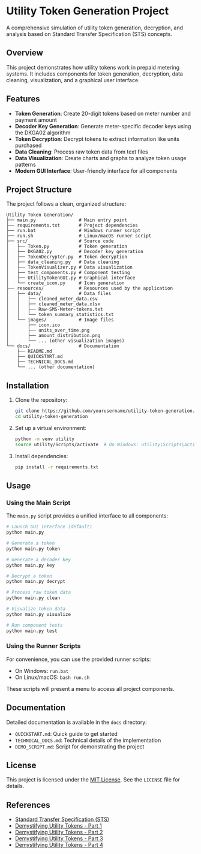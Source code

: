 # Utility Token Generation Project

A comprehensive simulation of utility token generation, decryption, and analysis based on Standard Transfer Specification (STS) concepts.

## Overview

This project demonstrates how utility tokens work in prepaid metering systems. It includes components for token generation, decryption, data cleaning, visualization, and a graphical user interface.

## Features

- **Token Generation**: Create 20-digit tokens based on meter number and payment amount
- **Decoder Key Generation**: Generate meter-specific decoder keys using the DKGA02 algorithm
- **Token Decryption**: Decrypt tokens to extract information like units purchased
- **Data Cleaning**: Process raw token data from text files
- **Data Visualization**: Create charts and graphs to analyze token usage patterns
- **Modern GUI Interface**: User-friendly interface for all components

## Project Structure

The project follows a clean, organized structure:

```
Utility Token Generation/
├── main.py                # Main entry point
├── requirements.txt       # Project dependencies
├── run.bat                # Windows runner script
├── run.sh                 # Linux/macOS runner script
├── src/                   # Source code
│   ├── Token.py           # Token generation
│   ├── DKGA02.py          # Decoder key generation
│   ├── TokenDecrypter.py  # Token decryption
│   ├── data_cleaning.py   # Data cleaning
│   ├── TokenVisualizer.py # Data visualization
│   ├── test_components.py # Component testing
│   ├── UtilityTokenGUI.py # Graphical interface
│   └── create_icon.py     # Icon generation
├── resources/             # Resources used by the application
│   ├── data/              # Data files
│   │   ├── cleaned_meter_data.csv
│   │   ├── cleaned_meter_data.xlsx
│   │   ├── Raw-SMS-Meter-tokens.txt
│   │   └── token_summary_statistics.txt
│   └── images/            # Image files
│       ├── icon.ico
│       ├── units_over_time.png
│       ├── amount_distribution.png
│       └── ... (other visualization images)
└── docs/                  # Documentation
    ├── README.md
    ├── QUICKSTART.md
    ├── TECHNICAL_DOCS.md
    └── ... (other documentation)
```

## Installation

1. Clone the repository:
   ```bash
   git clone https://github.com/yourusername/utility-token-generation.git
   cd utility-token-generation
   ```

2. Set up a virtual environment:
   ```bash
   python -m venv utility
   source utility/Scripts/activate  # On Windows: utility\Scripts\activate.bat
   ```

3. Install dependencies:
   ```bash
   pip install -r requirements.txt
   ```

## Usage

### Using the Main Script

The `main.py` script provides a unified interface to all components:

```bash
# Launch GUI interface (default)
python main.py

# Generate a token
python main.py token

# Generate a decoder key
python main.py key

# Decrypt a token
python main.py decrypt

# Process raw token data
python main.py clean

# Visualize token data
python main.py visualize

# Run component tests
python main.py test
```

### Using the Runner Scripts

For convenience, you can use the provided runner scripts:

- On Windows: `run.bat`
- On Linux/macOS: `bash run.sh`

These scripts will present a menu to access all project components.

## Documentation

Detailed documentation is available in the `docs` directory:

- `QUICKSTART.md`: Quick guide to get started
- `TECHNICAL_DOCS.md`: Technical details of the implementation
- `DEMO_SCRIPT.md`: Script for demonstrating the project

## License

This project is licensed under the [MIT License](LICENSE). See the `LICENSE` file for details.

## References

- [Standard Transfer Specification (STS)](https://www.sts.org.za/)
- [Demystifying Utility Tokens - Part 1](https://mwangi-patrick.medium.com/lets-demystify-that-20-digit-utility-token-part-1-74c85eebbac4)
- [Demystifying Utility Tokens - Part 2](https://medium.com/codex/lets-demystify-that-20-digit-utility-token-part-2-64ca45f4b88b)
- [Demystifying Utility Tokens - Part 3](https://medium.com/codex/lets-demystify-that-20-digit-utility-token-part-3-d05002dbdf71)
- [Demystifying Utility Tokens - Part 4](https://medium.com/codex/lets-demystify-that-20-digit-utility-token-part-4-9143c1c0792c)
